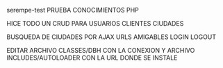 serempe-test
PRUEBA CONOCIMIENTOS PHP

HICE TODO UN CRUD PARA 
USUARIOS
CLIENTES
CIUDADES

BUSQUEDA DE CIUDADES POR AJAX
URLS AMIGABLES 
LOGIN LOGOUT

EDITAR ARCHIVO CLASSES/DBH CON LA CONEXION Y ARCHIVO INCLUDES/AUTOLOADER CON LA URL DONDE SE INSTALE
